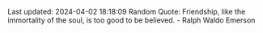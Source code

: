 Last updated: 2024-04-02 18:18:09
Random Quote: Friendship, like the immortality of the soul, is too good to be believed. - Ralph Waldo Emerson